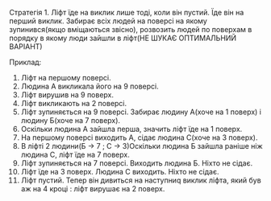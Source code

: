 Стратегія 1.
Ліфт їде на виклик лише тоді, коли він пустий. Їде він на перший виклик.
Забирає всіх людей на поверсі на якому зупинився(якщо вміщаються звісно), розвозить людей по поверхам в порядку в якому люди зайшли в ліфт(НЕ ШУКАЄ ОПТИМАЛЬНИЙ ВАРІАНТ)


Приклад:
1. Ліфт на першому поверсі. 
2. Людина А викликала його на 9 поверсі.
3. Ліфт вирушив на 9 поверх.
4. Ліфт викликають на 2 поверсі.
5. Ліфт зупиняється на 9 поверсі. Забирає людину А(хоче на 1 поверх) і людину Б(хоче на 7 поверх).
6. Оскільки людина А зайшла перша, значить ліфт їде на 1 поверх. 
7. На першому поверсі виходить А, сідає людина С(хоче на 3 поверх).
8. В ліфті 2 людини(Б -> 7 ; С -> 3)Оскільки людина Б зайшла раніше ніж людина С, ліфт їде на 7 поверх.
9. Ліфт зупиняється на 7 поверсі. Виходить людина Б. Ніхто не сідає.
10. Ліфт їде на 3 поверх. Людина С виходить. Ніхто не сідає.
11. Ліфт пустий. Тепер він дивиться на наступниq виклик ліфта, який був аж на 4 кроці : ліфт вирушає на 2 поверх.

